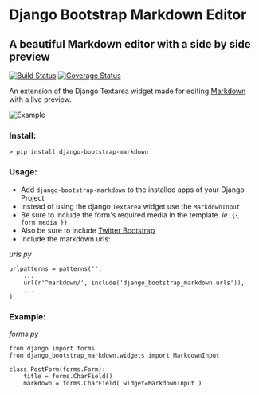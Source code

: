 # Django Bootstrap Markdown Editor

## A beautiful Markdown editor with a side by side preview

[![Build Status](https://travis-ci.org/aj7may/django-bootstrap-markdown.svg?branch=master)](https://travis-ci.org/aj7may/django-bootstrap-markdown)
[![Coverage Status](https://coveralls.io/repos/aj7may/django-bootstrap-markdown/badge.png?branch=master)](https://coveralls.io/r/aj7may/django-bootstrap-markdown?branch=master)

An extension of the Django Textarea widget made for editing [Markdown](http://daringfireball.net/projects/markdown/) with a live preview.

![Example](http://thegoods.aj7may.com/content/images/2013/Dec/Screen_Shot_2013_12_21_at_2_39_47_PM.png)

### Install:
`> pip install django-bootstrap-markdown`

### Usage:

* Add `django-bootstrap-markdown` to the installed apps of your Django Project
* Instead of using the django `Textarea` widget use the `MarkdownInput`
* Be sure to include the form's required media in the template. _ie._ `{{ form.media }}`
* Also be sure to include [Twitter Bootstrap](http://getbootstrap.com/)
* Include the markdown urls:

_urls.py_

	urlpatterns = patterns('',
	    ...
	    url(r'^markdown/', include('django_bootstrap_markdown.urls')),
	    ...
	)

### Example:

_forms.py_

	from django import forms
	from django_bootstrap_markdown.widgets import MarkdownInput
    
    class PostForm(forms.Form):
    	title = forms.CharField()
    	markdown = forms.CharField( widget=MarkdownInput )
